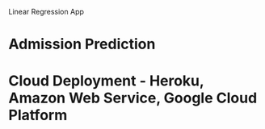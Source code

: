 Linear Regression App 
# Admission Prediction
# Cloud Deployment - Heroku, Amazon Web Service, Google Cloud Platform  
